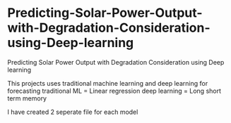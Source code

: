 # Predicting-Solar-Power-Output-with-Degradation-Consideration-using-Deep-learning
Predicting Solar Power Output with Degradation Consideration using Deep learning

This projects uses traditional machine learning and deep learning for forecasting
traditional ML = Linear regression
deep learning = Long short term memory

I have created 2 seperate file for each model
